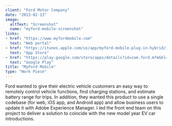 ```yaml
---
client: "Ford Motor Company"
date: "2013-02-13"
image:
  altText: "Screenshot"
  name: "myford-mobile-screenshot"
links:
- href: "https://www.myfordmobile.com"
  text: "Web portal"
- href: "https://itunes.apple.com/us/app/myford-mobile-plug-in-hybrid/id599142823?mt=8"
  text: "App Store"
- href: "https://play.google.com/store/apps/details?id=com.ford.mfm&hl=en"
  text: "Google Play"
title: "MyFord Mobile"
type: "Work Piece"
---
```


Ford wanted to give their electric vehicle customers an easy way to remotely control vehicle functions, find charging stations, and estimate battery range for trips. In addition, they wanted this product to use a single codebase (for web, iOS app, and Android app) and allow business users to update it with Adobe Experience Manager. I led the front end team on this project to deliver a solution to coincide with the new model year EV car introductions.